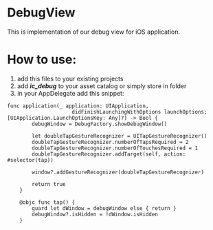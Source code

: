 # DebugView

This is implementation of our debug view for iOS application. 


# How to use:
1. add this files to your existing projects
2. add *__ic_debug__* to your asset catalog or simply store in folder
3. in your AppDelegate add this snippet:

``` 
func application(_ application: UIApplication,
                     didFinishLaunchingWithOptions launchOptions:[UIApplication.LaunchOptionsKey: Any]?) -> Bool {
        debugWindow = DebugFactory.showDebugWindow()
        
        let doubleTapGestureRecognizer = UITapGestureRecognizer()
        doubleTapGestureRecognizer.numberOfTapsRequired = 2
        doubleTapGestureRecognizer.numberOfTouchesRequired = 1
        doubleTapGestureRecognizer.addTarget(self, action: #selector(tap))
        
        window?.addGestureRecognizer(doubleTapGestureRecognizer)

        return true
	}
    
    @objc func tap() {
        guard let dWindow = debugWindow else { return }
        debugWindow?.isHidden = !dWindow.isHidden
    }
```
